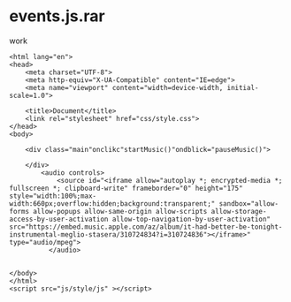 # events.js.rar
work
 <!DOCTYPE html>
    <html lang="en">
    <head>
        <meta charset="UTF-8">
        <meta http-equiv="X-UA-Compatible" content="IE=edge">
        <meta name="viewport" content="width=device-width, initial-scale=1.0">
   
        <title>Document</title>
        <link rel="stylesheet" href="css/style.css">
    </head>
    <body>
        
        <div class="main"onclikc"startMusic()"ondblick="pauseMusic()">

        </div>
            <audio controls>
                <source id="<iframe allow="autoplay *; encrypted-media *; fullscreen *; clipboard-write" frameborder="0" height="175" style="width:100%;max-width:660px;overflow:hidden;background:transparent;" sandbox="allow-forms allow-popups allow-same-origin allow-scripts allow-storage-access-by-user-activation allow-top-navigation-by-user-activation" src="https://embed.music.apple.com/az/album/it-had-better-be-tonight-instrumental-meglio-stasera/310724834?i=310724836"></iframe>" type="audio/mpeg">
              </audio>
        

    </body>
    </html>  
    <script src="js/style/js" ></script>  
